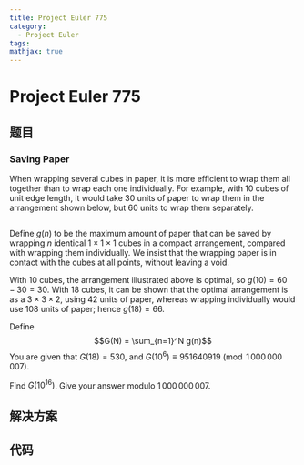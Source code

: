 ```yaml
---
title: Project Euler 775
category:
  - Project Euler
tags:
mathjax: true
---
```

<escape><!-- more --></escape>
    
# Project Euler 775
## 题目
### Saving Paper


When wrapping several cubes in paper, it is more efficient to wrap them all together than to wrap each one individually. For example, with 10 cubes of unit edge length, it would take 30 units of paper to wrap them in the arrangement shown below, but 60 units to wrap them separately.

<div style="text-align:center;">
<img src="project/images/p775_wrapping_cubes.png" class="dark_img" alt="" /></div>


Define $g(n)$ to be the maximum amount of paper that can be saved by wrapping $n$ identical $1\times 1\times 1$ cubes in a compact arrangement, compared with wrapping them individually. We insist that the wrapping paper is in contact with the cubes at all points, without leaving a void.

With 10 cubes, the arrangement illustrated above is optimal, so $g(10)=60-30=30$. With 18 cubes, it can be shown that the optimal arrangement is as a $3\times 3\times 2$, using 42 units of paper, whereas wrapping individually would use 108 units of paper; hence $g(18) = 66$.

Define
$$G(N) = \sum_{n=1}^N g(n)$$
You are given that $G(18) = 530$, and $G(10^6) \equiv 951640919 \pmod {1\,000\,000\,007}$.

Find $G(10^{16})$. Give your answer modulo $1\,000\,000\,007$.


## 解决方案


## 代码


